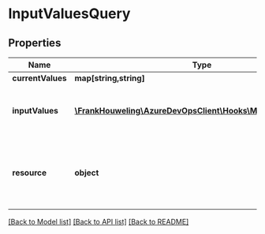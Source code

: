 # InputValuesQuery

## Properties
Name | Type | Description | Notes
------------ | ------------- | ------------- | -------------
**currentValues** | **map[string,string]** |  | [optional] 
**inputValues** | [**\FrankHouweling\AzureDevOpsClient\Hooks\Model\InputValues[]**](InputValues.md) | The input values to return on input, and the result from the consumer on output. | [optional] 
**resource** | **object** | Subscription containing information about the publisher/consumer and the current input values | [optional] 

[[Back to Model list]](../README.md#documentation-for-models) [[Back to API list]](../README.md#documentation-for-api-endpoints) [[Back to README]](../README.md)


